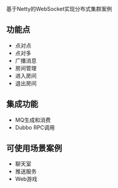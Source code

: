 基于Netty的WebSocket实现分布式集群案例

## 功能点

 - 点对点
 - 点对多
 - 广播消息
 - 房间管理
 - 进入房间
 - 退出房间

## 集成功能
 
 - MQ生成和消费
 - Dubbo RPC调用
 
## 可使用场景案例

 - 聊天室
 - 推送服务
 - Web游戏